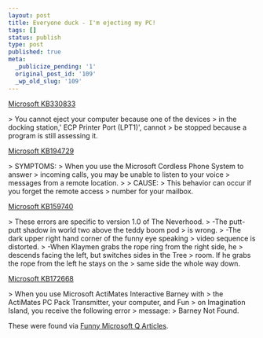```yaml
---
layout: post
title: Everyone duck - I'm ejecting my PC!
tags: []
status: publish
type: post
published: true
meta:
  _publicize_pending: '1'
  original_post_id: '109'
  _wp_old_slug: '109'
---
```

<a href="http://support.microsoft.com/?kbid=330833">Microsoft KB330833</a>

&gt; You cannot eject your computer because one of the devices
&gt; in the docking station,' ECP Printer Port (LPT1)', cannot
&gt; be stopped because a program is still assessing it.

<a href="http://support.microsoft.com/?kbid=194729">Microsoft KB194729</a>

&gt; SYMPTOMS:
&gt; When you use the Microsoft Cordless Phone System to answer
&gt; incoming calls, you may be unable to listen to your voice
&gt; messages from a remote location.
&gt;
&gt; CAUSE:
&gt; This behavior can occur if you forget the remote access
&gt; number for your mailbox.

<a href="http://support.microsoft.com/?kbid=159740">Microsoft KB159740</a>

&gt; These errors are specific to version 1.0 of The Neverhood.
&gt; -The putt-putt shadow in world two above the teddy boom pod
&gt;  is wrong.
&gt; -The dark upper right hand corner of the funny eye speaking
&gt;  video sequence is distorted.
&gt; -When Klaymen grabs the rope ring from the right side, he
&gt;  descends facing the left, but switches sides in the Tree
&gt;  room. If he grabs the rope from the left he stays on the
&gt;  same side the whole way down.

<a href="http://support.microsoft.com/?kbid=172668">Microsoft KB172668</a>

&gt; When you use Microsoft ActiMates Interactive Barney with
&gt; the ActiMates PC Pack Transmitter, your computer, and Fun
&gt; on Imagination Island, you receive the following error
&gt; message:
&gt; Barney Not Found.

These were found via <a href="http://jill.jazzkeyboard.com/qarticles.html">Funny Microsoft Q Articles</a>.
